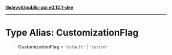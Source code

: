 [**@devvit/public-api v0.12.1-dev**](../../README.md)

---

# Type Alias: CustomizationFlag

> **CustomizationFlag** = `"default"` \| `"custom"`

